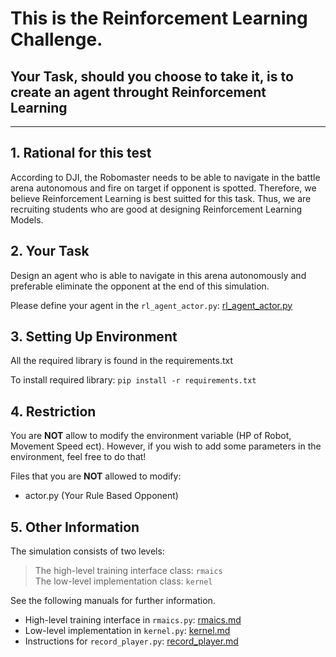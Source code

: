 # This is the Reinforcement Learning Challenge. 
## Your Task, should you choose to take it, is to create an agent throught Reinforcement Learning
---
## 1. Rational for this test
According to DJI, the Robomaster needs to be able to navigate in the battle arena autonomous and fire on target if opponent is spotted. Therefore, we believe Reinforcement Learning is best suitted for this task. Thus, we are recruiting students who are good at designing Reinforcement Learning Models.

## 2. Your Task
Design an agent who is able to navigate in this arena autonomously and preferable eliminate the opponent at the end of this simulation.

Please define your agent in the `rl_agent_actor.py`: [rl_agent_actor.py](rl_agent_actor.py)

## 3. Setting Up Environment
All the required library is found in the requirements.txt

To install required library:
`
pip install -r requirements.txt
`

## 4. Restriction
You are **NOT** allow to modify the environment variable (HP of Robot, Movement Speed ect). However, if you wish to add some parameters in the environment, feel free to do that!

Files that you are **NOT** allowed to modify:
* actor.py (Your Rule Based Opponent)

## 5. Other Information

The simulation consists of two levels:
> The high-level training interface class: `rmaics`  
> The low-level implementation class: `kernel`

See the following manuals for further information.
* High-level training interface in `rmaics.py`: [rmaics.md](docs/rmaics.md)
* Low-level implementation in `kernel.py`: [kernel.md](docs/kernel.md)
* Instructions for `record_player.py`: [record_player.md](docs/record_player.md)
